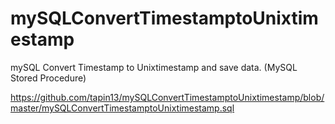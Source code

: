 mySQLConvertTimestamptoUnixtimestamp
====================================

mySQL Convert Timestamp to Unixtimestamp and save data. (MySQL Stored Procedure)

https://github.com/tapin13/mySQLConvertTimestamptoUnixtimestamp/blob/master/mySQLConvertTimestamptoUnixtimestamp.sql
